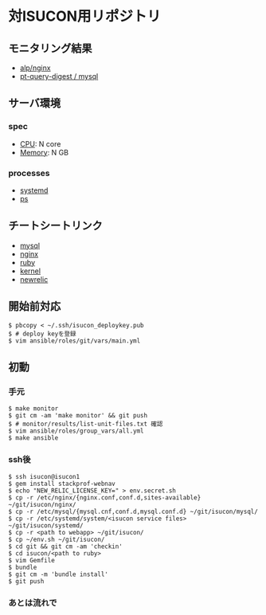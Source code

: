 # 対ISUCON用リポジトリ

## モニタリング結果
- [alp/nginx](./monitor/results/alp.md)
- [pt-query-digest / mysql](./monitor/results/pt-query-digest.txt)

## サーバ環境
### spec
- [CPU](./monitor/results/lscpu.txt): N core
- [Memory](./monitor/results/free.txt): N GB

### processes
- [systemd](./monitor/results/list-unit-files.txt)
- [ps](./monitor/results/ps-aufx.txt)

## チートシートリンク
- [mysql](./prepare/mysql/README.md)
- [nginx](./prepare/nginx/README.md)
- [ruby](./prepare/ruby/README.md)
- [kernel](./prepare/kernel/README.md)
- [newrelic](./prepare/newrelic/newrelic.yml)

## 開始前対応
```
$ pbcopy < ~/.ssh/isucon_deploykey.pub
$ # deploy keyを登録
$ vim ansible/roles/git/vars/main.yml
```

## 初動
### 手元
```
$ make monitor
$ git cm -am 'make monitor' && git push
$ # monitor/results/list-unit-files.txt 確認
$ vim ansible/roles/group_vars/all.yml
$ make ansible
```

### ssh後
```
$ ssh isucon@isucon1
$ gem install stackprof-webnav
$ echo "NEW_RELIC_LICENSE_KEY=" > env.secret.sh
$ cp -r /etc/nginx/{nginx.conf,conf.d,sites-available} ~/git/isucon/nginx/
$ cp -r /etc/mysql/{mysql.cnf,conf.d,mysql.conf.d} ~/git/isucon/mysql/
$ cp -r /etc/systemd/system/<isucon service files> ~/git/isucon/systemd/
$ cp -r <path to webapp> ~/git/isucon/
$ cp ~/env.sh ~/git/isucon/
$ cd git && git cm -am 'checkin'
$ cd isucon/<path to ruby>
$ vim Gemfile
$ bundle
$ git cm -m 'bundle install'
$ git push
```

### あとは流れで
